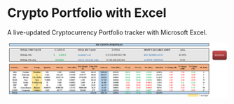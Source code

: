 # Crypto Portfolio with Excel
 A live-updated Cryptocurrency Portfolio tracker with Microsoft Excel.

<img src="https://github.com/gskoupras/crypto_portfolio_excel/blob/a371849912c3ae2081b352fad77270264742ef36/screenshots/dashboard.png"> 
